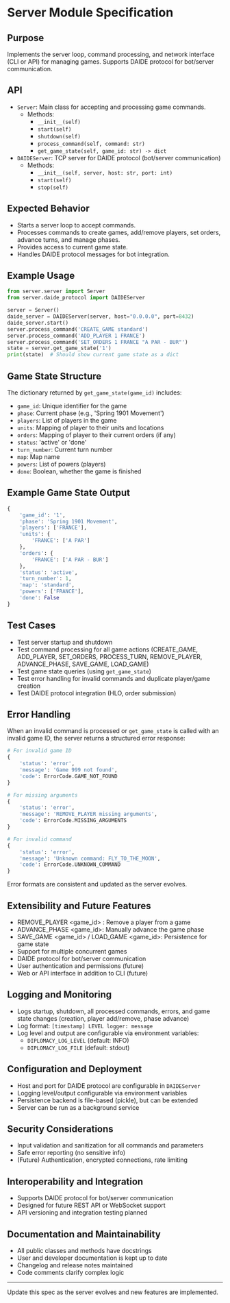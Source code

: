 # Server Module Specification

## Purpose
Implements the server loop, command processing, and network interface (CLI or API) for managing games. Supports DAIDE protocol for bot/server communication.

## API
- `Server`: Main class for accepting and processing game commands.
  - Methods:
    - `__init__(self)`
    - `start(self)`
    - `shutdown(self)`
    - `process_command(self, command: str)`
    - `get_game_state(self, game_id: str) -> dict`
- `DAIDEServer`: TCP server for DAIDE protocol (bot/server communication)
  - Methods:
    - `__init__(self, server, host: str, port: int)`
    - `start(self)`
    - `stop(self)`

## Expected Behavior
- Starts a server loop to accept commands.
- Processes commands to create games, add/remove players, set orders, advance turns, and manage phases.
- Provides access to current game state.
- Handles DAIDE protocol messages for bot integration.

## Example Usage
```python
from server.server import Server
from server.daide_protocol import DAIDEServer

server = Server()
daide_server = DAIDEServer(server, host="0.0.0.0", port=8432)
daide_server.start()
server.process_command('CREATE_GAME standard')
server.process_command('ADD_PLAYER 1 FRANCE')
server.process_command('SET_ORDERS 1 FRANCE "A PAR - BUR"')
state = server.get_game_state('1')
print(state)  # Should show current game state as a dict
```

## Game State Structure
The dictionary returned by `get_game_state(game_id)` includes:
- `game_id`: Unique identifier for the game
- `phase`: Current phase (e.g., 'Spring 1901 Movement')
- `players`: List of players in the game
- `units`: Mapping of player to their units and locations
- `orders`: Mapping of player to their current orders (if any)
- `status`: 'active' or 'done'
- `turn_number`: Current turn number
- `map`: Map name
- `powers`: List of powers (players)
- `done`: Boolean, whether the game is finished

## Example Game State Output
```python
{
    'game_id': '1',
    'phase': 'Spring 1901 Movement',
    'players': ['FRANCE'],
    'units': {
        'FRANCE': ['A PAR']
    },
    'orders': {
        'FRANCE': ['A PAR - BUR']
    },
    'status': 'active',
    'turn_number': 1,
    'map': 'standard',
    'powers': ['FRANCE'],
    'done': False
}
```

## Test Cases
- Test server startup and shutdown
- Test command processing for all game actions (CREATE_GAME, ADD_PLAYER, SET_ORDERS, PROCESS_TURN, REMOVE_PLAYER, ADVANCE_PHASE, SAVE_GAME, LOAD_GAME)
- Test game state queries (using `get_game_state`)
- Test error handling for invalid commands and duplicate player/game creation
- Test DAIDE protocol integration (HLO, order submission)

## Error Handling

When an invalid command is processed or `get_game_state` is called with an invalid game ID, the server returns a structured error response:

```python
# For invalid game ID
{
    'status': 'error',
    'message': 'Game 999 not found',
    'code': ErrorCode.GAME_NOT_FOUND
}

# For missing arguments
{
    'status': 'error',
    'message': 'REMOVE_PLAYER missing arguments',
    'code': ErrorCode.MISSING_ARGUMENTS
}

# For invalid command
{
    'status': 'error',
    'message': 'Unknown command: FLY_TO_THE_MOON',
    'code': ErrorCode.UNKNOWN_COMMAND
}
```

Error formats are consistent and updated as the server evolves.

## Extensibility and Future Features
- REMOVE_PLAYER <game_id> <player>: Remove a player from a game
- ADVANCE_PHASE <game_id>: Manually advance the game phase
- SAVE_GAME <game_id> / LOAD_GAME <game_id>: Persistence for game state
- Support for multiple concurrent games
- DAIDE protocol for bot/server communication
- User authentication and permissions (future)
- Web or API interface in addition to CLI (future)

## Logging and Monitoring
- Logs startup, shutdown, all processed commands, errors, and game state changes (creation, player add/remove, phase advance)
- Log format: `[timestamp] LEVEL logger: message`
- Log level and output are configurable via environment variables:
  - `DIPLOMACY_LOG_LEVEL` (default: INFO)
  - `DIPLOMACY_LOG_FILE` (default: stdout)

## Configuration and Deployment
- Host and port for DAIDE protocol are configurable in `DAIDEServer`
- Logging level/output configurable via environment variables
- Persistence backend is file-based (pickle), but can be extended
- Server can be run as a background service

## Security Considerations
- Input validation and sanitization for all commands and parameters
- Safe error reporting (no sensitive info)
- (Future) Authentication, encrypted connections, rate limiting

## Interoperability and Integration
- Supports DAIDE protocol for bot/server communication
- Designed for future REST API or WebSocket support
- API versioning and integration testing planned

## Documentation and Maintainability
- All public classes and methods have docstrings
- User and developer documentation is kept up to date
- Changelog and release notes maintained
- Code comments clarify complex logic

---

Update this spec as the server evolves and new features are implemented.
